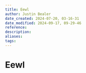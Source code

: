 ```yaml
---
title: Eewl
author: Justin Bealer
date_created: 2024-07-20, 03-16-31
date_modified: 2024-09-17, 09-29-46
reference: 
description: 
aliases: 
tags: 
---
```

# Eewl
